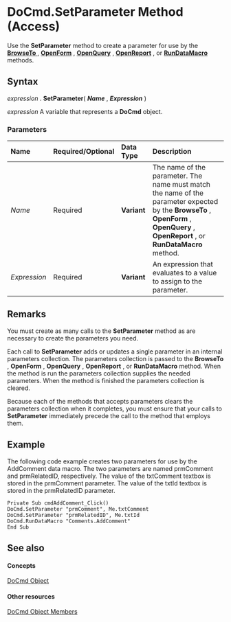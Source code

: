 
# DoCmd.SetParameter Method (Access)

Use the  **SetParameter** method to create a parameter for use by the **[BrowseTo ](7cfd2cc5-ad2d-4bf8-ed90-1fb6adf1890a.md)** , **[OpenForm](a1c9d3a9-2af8-c30a-acb0-6428c70dcdb0.md)** , **[OpenQuery](3ea20a28-8dd4-e54c-831b-e7e5444aa793.md)** , **[OpenReport](3c08755a-5116-f085-d498-725dc12e62f1.md)** , or **[RunDataMacro](e95b7a8e-a502-67c6-1941-dd5a06c08ef7.md)** methods.


## Syntax

 _expression_ . **SetParameter**( **_Name_** , **_Expression_** )

 _expression_ A variable that represents a **DoCmd** object.


### Parameters



|**Name**|**Required/Optional**|**Data Type**|**Description**|
|:-----|:-----|:-----|:-----|
| _Name_|Required| **Variant**|The name of the parameter. The name must match the name of the parameter expected by the  **BrowseTo** , **OpenForm** , **OpenQuery** , **OpenReport** , or **RunDataMacro** method.|
| _Expression_|Required| **Variant**|An expression that evaluates to a value to assign to the parameter.|

## Remarks

You must create as many calls to the  **SetParameter** method as are necessary to create the parameters you need.

Each call to  **SetParameter** adds or updates a single parameter in an internal parameters collection. The parameters collection is passed to the **BrowseTo** , **OpenForm** , **OpenQuery** , **OpenReport** , or **RunDataMacro** method. When the method is run the parameters collection supplies the needed parameters. When the method is finished the parameters collection is cleared.

Because each of the methods that accepts parameters clears the parameters collection when it completes, you must ensure that your calls to  **SetParameter** immediately precede the call to the method that employs them.


## Example

The following code example creates two parameters for use by the AddComment data macro. The two parameters are named prmComment and prmRelatedID, respectively. The value of the txtComment textbox is stored in the prmComment parameter. The value of the txtId textbox is stored in the prmRelatedID parameter.


```
Private Sub cmdAddComment_Click() 
DoCmd.SetParameter "prmComment", Me.txtComment 
DoCmd.SetParameter "prmRelatedID", Me.txtId 
DoCmd.RunDataMacro "Comments.AddComment" 
End Sub 

```


## See also


#### Concepts


[DoCmd Object](3ce44cca-9979-0a1e-9787-079a52ce528f.md)
#### Other resources


[DoCmd Object Members](3e7ade9e-86e4-0751-188b-5d31c9101651.md)
